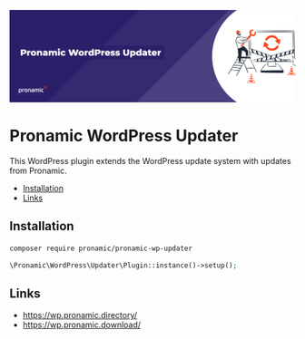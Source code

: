 <p align="center"><img src="assets/github-banner.png" alt=""></p>

# Pronamic WordPress Updater

This WordPress plugin extends the WordPress update system with updates from Pronamic.

- [Installation](#installation)
- [Links](#links)

## Installation

```
composer require pronamic/pronamic-wp-updater
```

```php
\Pronamic\WordPress\Updater\Plugin::instance()->setup();
```

## Links

- https://wp.pronamic.directory/
- https://wp.pronamic.download/
